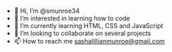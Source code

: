 - 👋 Hi, I’m @smunroe34
- 👀 I’m interested in learning how to code 
- 🌱 I’m currently learning HTML, CSS and JavaScript 
- 💞️ I’m looking to collaborate on several projects 
- 📫 How to reach me sashalillianmunroe@gmail.com 

<!---
smunroe34/smunroe34 is a ✨ special ✨ repository because its `README.md` (this file) appears on your GitHub profile.
You can click the Preview link to take a look at your changes.
--->
